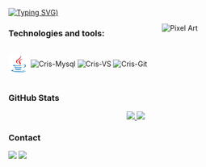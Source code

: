 [![Typing SVG](https://readme-typing-svg.herokuapp.com?font=Fira+Code&pause=1000&width=435&lines=Bem+vindos+%3A))](https://git.io/typing-svg)

<img src="https://github.com/user-attachments/assets/3dd95ed7-9349-404f-8506-a3ad9a4cf5fb" alt="Pixel Art" align="right" width="200">

### Technologies and tools:

<div style="display: inline_block"><br>
  
          
  <img align="center" alt="Cris-Js" height="35" width="40" src="https://raw.githubusercontent.com/devicons/devicon/master/icons/java/java-original.svg">
  <img align="center" alt= "Cris-Mysql" height="60" width="40" src="https://cdn.jsdelivr.net/gh/devicons/devicon/icons/mysql/mysql-original-wordmark.svg">       
  <img align="center" alt="Cris-VS" height="35" width="40" src="https://cdn.jsdelivr.net/gh/devicons/devicon/icons/vscode/vscode-original.svg">
  <img align="center" alt="Cris-Git" height="35" width="40" src="https://cdn.jsdelivr.net/gh/devicons/devicon/icons/git/git-original.svg">
  <img rel="stylesheet" type='text/css' href="https://cdn.jsdelivr.net/gh/devicons/devicon@latest/devicon.min.css" >
          
</div><br>

### GitHub Stats

<div align="center" style="display: flex; justify-content: center;">
  <a href="https://github.com/SaraVitoria2006">
    <img height="195px" src="https://github-readme-stats.vercel.app/api?username=SaraVitoria2006&show_icons=true&theme=one_dark_pro&include_all_commits=true&count_private=true"/>
    <img height="195px" src="https://github-readme-stats.vercel.app/api/top-langs/?username=SaraVitoria2006&layout=compact&langs_count=7&theme=one_dark_pro"/>
  </a>
</div>
    
### Contact

<div> 
  <a href="https://www.linkedin.com/in/sara-vitoria-9b2a6b27b/" target="_blank"><img src="https://img.shields.io/badge/-LinkedIn-%230077B5?style=for-the-badge&logo=linkedin&logoColor=white" target="_blank"></a> 
  <a href="saravitoria20019@gmail.com"><img src="https://img.shields.io/badge/-Gmail-%23333?style=for-the-badge&logo=gmail&logoColor=white" target="_blank"></a>
</div>
